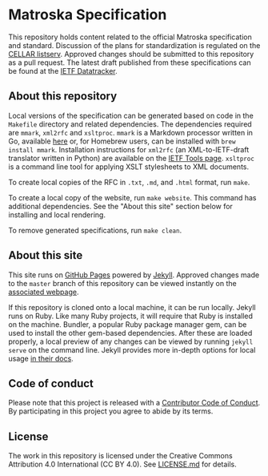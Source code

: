# Matroska Specification

This repository holds content related to the official Matroska specification and standard. Discussion of the plans for standardization is regulated on the [CELLAR listserv](https://datatracker.ietf.org/wg/cellar/charter/). Approved changes should be submitted to this repository as a pull request. The latest draft published from these specifications can be found at the [IETF Datatracker](https://datatracker.ietf.org/doc/draft-lhomme-cellar-matroska/).

## About this repository

Local versions of the specification can be generated based on code in the `Makefile` directory and related dependencies. The dependencies required are `mmark`, `xml2rfc` and `xsltproc`. `mmark` is a Markdown processor written in Go, available [here](https://github.com/miekg/mmark) or, for Homebrew users, can be installed with `brew install mmark`. Installation instructions for `xml2rfc` (an XML-to-IETF-draft translator written in Python) are available on the [IETF Tools page](https://tools.ietf.org/tools/). `xsltproc` is a command line tool for applying XSLT stylesheets to XML documents. 

To create local copies of the RFC in `.txt`, `.md`, and `.html` format, run `make`.

To create a local copy of the website, run `make website`. This command has additional dependencies. See the "About this site" section below for installing and local rendering.

To remove generated specifications, run `make clean`.

## About this site

This site runs on [GitHub Pages](https://pages.github.com/) powered by [Jekyll](https://github.com/jekyll/jekyll/blob/master/README.markdown). Approved changes made to the `master` branch of this repository can be viewed instantly on the [associated webpage](http://cellar-wg.github.io/matroska-specification/).

If this repository is cloned onto a local machine, it can be run locally. Jekyll runs on Ruby. Like many Ruby projects, it will require that Ruby is installed on the machine. Bundler, a popular Ruby package manager gem, can be used to install the other gem-based dependencies. After these are loaded properly, a local preview of any changes can be viewed by running `jekyll serve` on the command line. Jekyll provides more in-depth options for local usage [in their docs](https://jekyllrb.com/docs/usage/).

## Code of conduct

Please note that this project is released with a [Contributor Code of Conduct](CODE_OF_CONDUCT.md). By participating in this project you agree to abide by its terms.

## License

The work in this repository is licensed under the Creative Commons Attribution 4.0 International (CC BY 4.0). See [LICENSE.md](LICENSE.md) for details.

